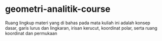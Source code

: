 # geometri-analitik-course
Ruang lingkup materi yang di bahas pada mata kuliah ini adalah konsep dasar, garis lurus dan lingkaran, irisan kerucut, koordinat polar, serta ruang koordinat dan permukaan
